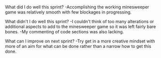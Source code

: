 What did I do well this sprint?
    -Accomplishing the working minesweeper game was relatively smooth with few blockages in progressing.

What didn't I do well this sprint?
    -I couldn't think of too many alterations or additional aspects to add to the minesweeper game so it was left fairly bare bones.
    -My commenting of code sections was also lacking.

What can I improve on next sprint?
    -Try get in a more creative mindset with more of an aim for what can be done rather than a narrow how to get this done.